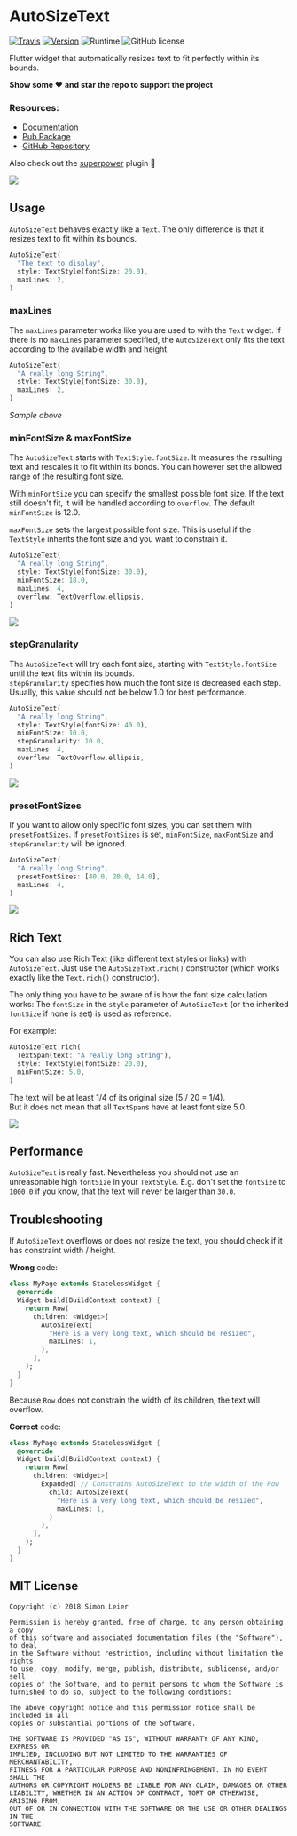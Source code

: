 # AutoSizeText

[![Travis](https://img.shields.io/travis/com/leisim/auto_size_text/master.svg)](https://travis-ci.com/leisim/auto_size_text) [![Version](https://img.shields.io/pub/v/auto_size_text.svg)](https://pub.dartlang.org/packages/auto_size_text) ![Runtime](https://img.shields.io/badge/dart-%3E%3D2.0-brightgreen.svg) ![GitHub license](https://img.shields.io/badge/license-MIT-blue.svg?style=flat)

Flutter widget that automatically resizes text to fit perfectly within its bounds.

**Show some ❤️ and star the repo to support the project**

### Resources:
- [Documentation](https://pub.dartlang.org/documentation/auto_size_text/latest/auto_size_text/AutoSizeText-class.html)
- [Pub Package](https://pub.dartlang.org/packages/auto_size_text)
- [GitHub Repository](https://github.com/leisim/auto_size_text)

Also check out the [superpower](https://github.com/leisim/superpower) plugin 🦄


![](https://raw.githubusercontent.com/leisim/auto_size_text/master/screenshots/maxlines.gif)

## Usage

`AutoSizeText` behaves exactly like a `Text`. The only difference is that it resizes text to fit within its bounds.

```dart
AutoSizeText(
  "The text to display",
  style: TextStyle(fontSize: 20.0),
  maxLines: 2,
)
```

### maxLines

The `maxLines` parameter works like you are used to with the `Text` widget. If there is no `maxLines` parameter specified, the `AutoSizeText` only fits the text according to the available width and height.

```dart
AutoSizeText(
  "A really long String",
  style: TextStyle(fontSize: 30.0),
  maxLines: 2,
)
```

*Sample above*


### minFontSize & maxFontSize

The `AutoSizeText` starts with `TextStyle.fontSize`. It measures the resulting text and rescales it to fit within its bonds. You can however set the allowed range of the resulting font size.

With `minFontSize` you can specify the smallest possible font size. If the text still doesn't fit, it will be handled according to `overflow`. The default `minFontSize` is 12.0.

`maxFontSize` sets the largest possible font size. This is useful if the `TextStyle` inherits the font size and you want to constrain it.

```dart
AutoSizeText(
  "A really long String",
  style: TextStyle(fontSize: 30.0),
  minFontSize: 18.0,
  maxLines: 4,
  overflow: TextOverflow.ellipsis,
)
```

![](https://raw.githubusercontent.com/leisim/auto_size_text/master/screenshots/minfontsize.gif)


### stepGranularity

The `AutoSizeText` will try each font size, starting with `TextStyle.fontSize` until the text fits within its bounds.  
`stepGranularity` specifies how much the font size is decreased each step. Usually, this value should not be below 1.0 for best performance.

```dart
AutoSizeText(
  "A really long String",
  style: TextStyle(fontSize: 40.0),
  minFontSize: 10.0,
  stepGranularity: 10.0,
  maxLines: 4,
  overflow: TextOverflow.ellipsis,
)
```

![](https://raw.githubusercontent.com/leisim/auto_size_text/master/screenshots/stepgranularity.gif)


### presetFontSizes

If you want to allow only specific font sizes, you can set them with `presetFontSizes`.
If `presetFontSizes` is set, `minFontSize`, `maxFontSize` and `stepGranularity` will be ignored.

```dart
AutoSizeText(
  "A really long String",
  presetFontSizes: [40.0, 20.0, 14.0],
  maxLines: 4,
)
```

![](https://raw.githubusercontent.com/leisim/auto_size_text/master/screenshots/presetfontsizes.gif)


## Rich Text

You can also use Rich Text (like different text styles or links) with `AutoSizeText`. Just use the `AutoSizeText.rich()` constructor
(which works exactly like the `Text.rich()` constructor).

The only thing you have to be aware of is how the font size calculation works: The `fontSize` in the `style`
parameter of `AutoSizeText` (or the inherited `fontSize` if none is set) is used as reference.  

For example:
```dart
AutoSizeText.rich(
  TextSpan(text: "A really long String"),
  style: TextStyle(fontSize: 20.0),
  minFontSize: 5.0,
)
```
The text will be at least 1/4 of its original size (5 / 20 = 1/4).  
But it does not mean that all `TextSpan`s have at least font size 5.0.

![](https://raw.githubusercontent.com/leisim/auto_size_text/master/screenshots/maxlines_rich.gif)


## Performance

`AutoSizeText` is really fast. Nevertheless you should not use an unreasonable high `fontSize` in your `TextStyle`. E.g. don't set the `fontSize` to `1000.0` if you know, that the text will never be larger than `30.0`.


## Troubleshooting

If `AutoSizeText` overflows or does not resize the text, you should check if it has constraint width / height.

**Wrong** code:
```dart
class MyPage extends StatelessWidget {
  @override
  Widget build(BuildContext context) {
    return Row(
      children: <Widget>[
        AutoSizeText(
          "Here is a very long text, which should be resized",
          maxLines: 1,
        ),
      ],
    );
  }
}
```
Because `Row` does not constrain the width of its children, the text will overflow.

**Correct** code:
```dart
class MyPage extends StatelessWidget {
  @override
  Widget build(BuildContext context) {
    return Row(
      children: <Widget>[
        Expanded( // Constrains AutoSizeText to the width of the Row
          child: AutoSizeText(
            "Here is a very long text, which should be resized",
            maxLines: 1,
          )
        ),
      ],
    );
  }
}
```


## MIT License
```
Copyright (c) 2018 Simon Leier

Permission is hereby granted, free of charge, to any person obtaining a copy
of this software and associated documentation files (the "Software"), to deal
in the Software without restriction, including without limitation the rights
to use, copy, modify, merge, publish, distribute, sublicense, and/or sell
copies of the Software, and to permit persons to whom the Software is
furnished to do so, subject to the following conditions:

The above copyright notice and this permission notice shall be included in all
copies or substantial portions of the Software.

THE SOFTWARE IS PROVIDED "AS IS", WITHOUT WARRANTY OF ANY KIND, EXPRESS OR
IMPLIED, INCLUDING BUT NOT LIMITED TO THE WARRANTIES OF MERCHANTABILITY,
FITNESS FOR A PARTICULAR PURPOSE AND NONINFRINGEMENT. IN NO EVENT SHALL THE
AUTHORS OR COPYRIGHT HOLDERS BE LIABLE FOR ANY CLAIM, DAMAGES OR OTHER
LIABILITY, WHETHER IN AN ACTION OF CONTRACT, TORT OR OTHERWISE, ARISING FROM,
OUT OF OR IN CONNECTION WITH THE SOFTWARE OR THE USE OR OTHER DEALINGS IN THE
SOFTWARE.
```